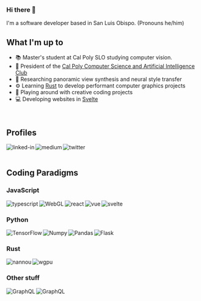 ### Hi there 👋
I'm a software developer based in San Luis Obispo. (Pronouns he/him)

## What I'm up to
- 📚 Master's student at Cal Poly SLO studying computer vision.
- 🤖 President of the [Cal Poly Computer Science and Artificial Intelligence Club](https://www.calpolycsai.com/)
- 🧐 Researching panoramic view synthesis and neural style transfer
- ⚙️ Learning [Rust](https://www.rust-lang.org/) to develop performant computer graphics projects
- 🎨 Playing around with creative coding projects
- 💻 Developing websites in [Svelte](https://svelte.dev/)
<br>

## Profiles

[<img align="left" alt="linked-in" src="https://img.shields.io/badge/linkedin-%230077B5.svg?&style=for-the-badge&logo=linkedin&logoColor=white" />](https://www.linkedin.com/in/johnwaidhofer/)
[<img align="left" alt="medium" src="https://img.shields.io/badge/medium-%2312100E.svg?&style=for-the-badge&logo=medium&logoColor=white" />](https://medium.com/@johnwaidhofer)
[<img align="left" alt="twitter" src="https://img.shields.io/badge/twitter-%231DA1F2.svg?&style=for-the-badge&logo=twitter&logoColor=white" />](https://twitter.com/JohnWaidhofer)
<br>
<br>
## Coding Paradigms
### JavaScript
<img align="left" alt="typescript" src="https://img.shields.io/badge/-TypeScript-262626?style=for-the-badge&logo=TypeScript" />
<img align="left" alt="WebGL" src="https://img.shields.io/badge/-WebGL-whitesmoke?style=for-the-badge&logo=webgl&logoColor=990000" />
<img align="left" alt="react" src="https://img.shields.io/badge/react%20-%2320232a.svg?&style=for-the-badge&logo=react&logoColor=%2361DAFB" />
<img align="left" alt="vue" src="https://img.shields.io/badge/-Vue-34495E?style=for-the-badge&logo=Vue.js&logoColor=41B883" />
<img align="left" alt="svelte" src="https://img.shields.io/badge/-Svelte-gray?style=for-the-badge&logo=svelte&logoColor=ff3e00" />
<br>

### Python
<img align="left" alt="TensorFlow" src="https://img.shields.io/badge/-TensorFlow-gray?style=for-the-badge&logo=tensorflow&logoColor=EF772F" />
<img align="left" alt="Numpy" src="https://img.shields.io/badge/-Numpy-whitesmoke?style=for-the-badge&logo=numpy&logoColor=013243" />
<img align="left" alt="Pandas" src="https://img.shields.io/badge/-Pandas-whitesmoke?style=for-the-badge&logo=pandas&logoColor=150458" />
<img align="left" alt="Flask" src="https://img.shields.io/badge/-Flask-whitesmoke?style=for-the-badge&logo=flask&logoColor=000000" />
<br>

### Rust
<img align="left" alt="nannou" src="https://img.shields.io/badge/-Nannou-whitesmoke?style=for-the-badge" />
<img align="left" alt="wgpu" src="https://img.shields.io/badge/-wgpu-34495E?style=for-the-badge" />
<br>

### Other stuff
<img align="left" alt="GraphQL" src="https://img.shields.io/badge/-GraphQL-whitesmoke?style=for-the-badge&logo=GraphQL&logoColor=CE3095" />
<img align="left" alt="GraphQL" src="https://img.shields.io/badge/-GraphQL-whitesmoke?style=for-the-badge&logo=GraphQL&logoColor=CE3095" />

